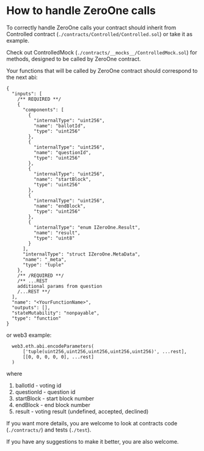 # How to handle ZeroOne calls

To correctly handle ZeroOne calls your contract should inherit from Controlled contract (```./contracts/Controlled/Controlled.sol```) or take it as example.  

Check out ControlledMock (```./contracts/__mocks__/ControlledMock.sol```) for methods, designed to be called by ZeroOne contract.  


Your functions that will be called by ZeroOne contract should correspond to the next abi:
```
{
  "inputs": [
    /** REQUIRED **/
    {
      "components": [
        {
          "internalType": "uint256",
          "name": "ballotId",
          "type": "uint256"
        },
        {
          "internalType": "uint256",
          "name": "questionId",
          "type": "uint256"
        },
        {
          "internalType": "uint256",
          "name": "startBlock",
          "type": "uint256"
        },
        {
          "internalType": "uint256",
          "name": "endBlock",
          "type": "uint256"
        },
        {
          "internalType": "enum IZeroOne.Result",
          "name": "result",
          "type": "uint8"
        }
      ],
      "internalType": "struct IZeroOne.MetaData",
      "name": "_meta",
      "type": "tuple"
    },
    /** /REQUIRED **/
    /** ...REST
    additional params from question
    /...REST **/
  ],
  "name": "<YourFunctionName>",
  "outputs": [],
  "stateMutability": "nonpayable",
  "type": "function"
}
```
or web3 example:
```
  web3.eth.abi.encodeParameters(
      ['tuple(uint256,uint256,uint256,uint256,uint256)', ...rest],
      [[0, 0, 0, 0, 0], ...rest]
  )
```
where  
1. ballotId - voting id
2. questionId - question id
3. startBlock - start block number
4. endBlock - end block number
5. result - voting result (undefined, accepted, declined)



If you want more details, you are welcome to look at contracts code (```./contracts/```) and tests (```./test```).

If you have any suggestions to make it better, you are also welcome.